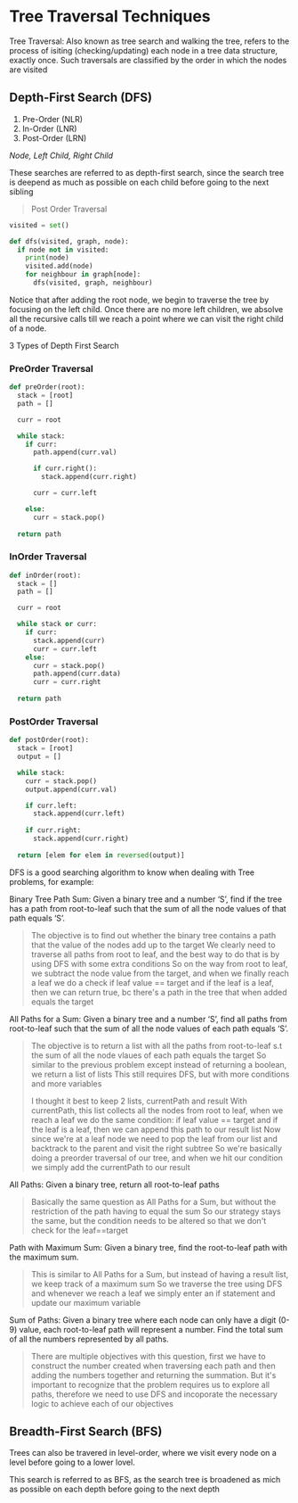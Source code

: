 # Tree Traversal Techniques

Tree Traversal: Also known as tree search and walking the tree, refers to the process of isiting (checking/updating) each node in a tree data structure, exactly once. Such traversals are classified by the order in which the nodes are visited

## Depth-First Search (DFS)

1. Pre-Order (NLR)
2. In-Order (LNR)
3. Post-Order (LRN)

*Node, Left Child, Right Child*

These searches are referred to as depth-first search, since the search tree is deepend as much as possible on each child before going to the next sibling

> Post Order Traversal

```python
visited = set()

def dfs(visited, graph, node):
  if node not in visited:
    print(node)
    visited.add(node)
    for neighbour in graph[node]:
      dfs(visited, graph, neighbour)
```

Notice that after adding the root node, we begin to traverse the tree by focusing on the left child. Once there are no more left children, we absolve all the recursive calls till we reach a point where we can visit the right child of a node.

3 Types of Depth First Search

### PreOrder Traversal

```python
def preOrder(root):
  stack = [root]
  path = []

  curr = root

  while stack:
    if curr:
      path.append(curr.val)

      if curr.right():
        stack.append(curr.right)

      curr = curr.left

    else:
      curr = stack.pop()
  
  return path
```

### InOrder Traversal

```python
def inOrder(root):
  stack = []
  path = []

  curr = root

  while stack or curr:
    if curr:
      stack.append(curr)
      curr = curr.left
    else:
      curr = stack.pop()
      path.append(curr.data)
      curr = curr.right
  
  return path
```

### PostOrder Traversal

```python
def postOrder(root):
  stack = [root]
  output = []

  while stack:
    curr = stack.pop()
    output.append(curr.val)

    if curr.left:
      stack.append(curr.left)
    
    if curr.right:
      stack.append(curr.right)
  
  return [elem for elem in reversed(output)]
```

DFS is a good searching algorithm to know when dealing with Tree problems, for example:

Binary Tree Path Sum:
Given a binary tree and a number ‘S’, find if the tree has a path from root-to-leaf such that the sum of all the node values of that path equals ‘S’.

> The objective is to find out whether the binary tree contains a path that the value of the nodes add up to the target
> We clearly need to traverse all paths from root to leaf, and the best way to do that is by using DFS with some extra conditions
> So on the way from root to leaf, we subtract the node value from the target, and when we finally reach a leaf we do a check
> if leaf value == target and if the leaf is a leaf, then we can return true, bc there's a path in the tree that when added equals the target

All Paths for a Sum:
Given a binary tree and a number ‘S’, find all paths from root-to-leaf such that the sum of all the node values of each path equals ‘S’.
> The objective is to return a list with all the paths from root-to-leaf s.t the sum of all the node vlaues of each path equals the target
> So similar to the previous problem except instead of returning a boolean, we return a list of lists
> This still requires DFS, but with more conditions and more variables
>
> I thought it best to keep 2 lists, currentPath and result
> With currentPath, this list collects all the nodes from root to leaf, when we reach a leaf we do the same condition: if leaf value == target and if the leaf is a leaf, then we can append this path to our result list
> Now since we're at a leaf node we need to pop the leaf from our list and backtrack to the parent and visit the right subtree
> So we're basically doing a preorder traversal of our tree, and when we hit our condition we simply add the currentPath to our result

All Paths:
Given a binary tree, return all root-to-leaf paths
> Basically the same question as All Paths for a Sum, but without the restriction of the path having to equal the sum
> So our strategy stays the same, but the condition needs to be altered so that we don't check for the leaf==target 

Path with Maximum Sum:
Given a binary tree, find the root-to-leaf path with the maximum sum.
> This is similar to All Paths for a Sum, but instead of having a result list, we keep track of a maximum sum
> So we traverse the tree using DFS and whenever we reach a leaf we simply enter an if statement and update our maximum variable

Sum of Paths:
Given a binary tree where each node can only have a digit (0-9) value, each root-to-leaf path will represent a number. Find the total sum of all the numbers represented by all paths.
> There are multiple objectives with this question, first we have to construct the number created when traversing each path and then adding the numbers together and returning the summation.
> But it's important to recognize that the problem requires us to explore all paths, therefore we need to use DFS and incoporate the necessary logic to achieve each of our objectives

## Breadth-First Search (BFS)

Trees can also be travered in level-order, where we visit every node on a level before going to a lower lovel.

This search is referred to as BFS, as the search tree is broadened as mich as possible on each depth before going to the next depth
